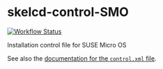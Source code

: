# skelcd-control-SMO

[![Workflow Status](https://github.com/yast/skelcd-control-SMO/workflows/CI/badge.svg?branch=master)](
https://github.com/yast/skelcd-control-SMO/actions?query=branch%3Amaster)

Installation control file for SUSE Micro OS

See also the [documentation for the `control.xml` file][1].

[1]: https://github.com/yast/yast-installation/blob/master/doc/control-file.md

